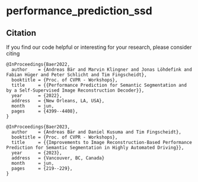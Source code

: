 # performance_prediction_ssd

## Citation
If you find our code helpful or interesting for your research, please consider citing
```
@InProceedings{Baer2022,
  author    = {Andreas Bär and Marvin Klingner and Jonas Löhdefink and Fabian Hüger and Peter Schlicht and Tim Fingscheidt},
  booktitle = {Proc. of CVPR - Workshops},
  title     = {{Performance Prediction for Semantic Segmentation and by a Self-Supervised Image Reconstruction Decoder}},
  year      = {2022},
  address   = {New Orleans, LA, USA},
  month     = jun,
  pages     = {4399--4408},
}
```
```
@InProceedings{Baer2023,
  author    = {Andreas Bär and Daniel Kusuma and Tim Fingscheidt},
  booktitle = {Proc. of CVPR - Workshops},
  title     = {{Improvements to Image Reconstruction-Based Performance Prediction for Semantic Segmentation in Highly Automated Driving}},
  year      = {2023},
  address   = {Vancouver, BC, Canada}
  month     = jun,
  pages     = {219--229},
}
```
